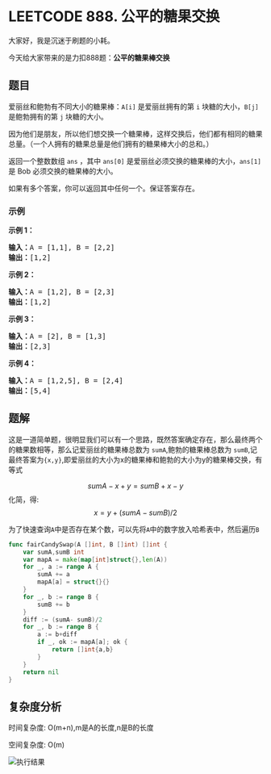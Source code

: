 # LEETCODE 888. 公平的糖果交换


大家好，我是沉迷于刷题的小耗。

今天给大家带来的是力扣888题：**公平的糖果棒交换**

## 题目

爱丽丝和鲍勃有不同大小的糖果棒：`A[i]` 是爱丽丝拥有的第 `i` 块糖的大小，`B[j]` 是鲍勃拥有的第 `j` 块糖的大小。

因为他们是朋友，所以他们想交换一个糖果棒，这样交换后，他们都有相同的糖果总量。（一个人拥有的糖果总量是他们拥有的糖果棒大小的总和。）

返回一个整数数组 `ans` ，其中 `ans[0]` 是爱丽丝必须交换的糖果棒的大小，`ans[1]` 是 Bob 必须交换的糖果棒的大小。

如果有多个答案，你可以返回其中任何一个。保证答案存在。

### 示例
<p><strong>示例 1：</strong></p>

<pre><strong>输入：</strong>A = [1,1], B = [2,2]
<strong>输出：</strong>[1,2]
</pre>

<p><strong>示例 2：</strong></p>

<pre><strong>输入：</strong>A = [1,2], B = [2,3]
<strong>输出：</strong>[1,2]
</pre>

<p><strong>示例 3：</strong></p>

<pre><strong>输入：</strong>A = [2], B = [1,3]
<strong>输出：</strong>[2,3]
</pre>

<p><strong>示例 4：</strong></p>

<pre><strong>输入：</strong>A = [1,2,5], B = [2,4]
<strong>输出：</strong>[5,4]
</pre>
## 题解

这是一道简单题，很明显我们可以有一个思路，既然答案确定存在，那么最终两个的糖果数相等，那么记爱丽丝的糖果棒总数为 `sumA`,鲍勃的糖果棒总数为 `sumB`,记最终答案为`{x,y}`,即爱丽丝的大小为x的糖果棒和鲍勃的大小为y的糖果棒交换，有等式

$$
sumA-x+y=sumB+x-y
$$
化简，得:
$$
x=y+(sumA-sumB)/2
$$

为了快速查询`A`中是否存在某个数，可以先将`A`中的数字放入哈希表中，然后遍历`B`

```go
func fairCandySwap(A []int, B []int) []int {
	var sumA,sumB int
	var mapA = make(map[int]struct{},len(A))
	for _, a := range A {
		sumA += a
		mapA[a] = struct{}{}
	}
	for _, b := range B {
		sumB += b
	}
	diff := (sumA- sumB)/2
	for _, b := range B {
		a := b+diff
		if _, ok := mapA[a]; ok {
			return []int{a,b}
		}
	}
	return nil
}
```

## 复杂度分析
时间复杂度: O(m+n),m是A的长度,n是B的长度

空间复杂度: O(m)

![执行结果](https://gitee.com/zongl/cloudImage/raw/master/images/2021/02/01/888-01.png)